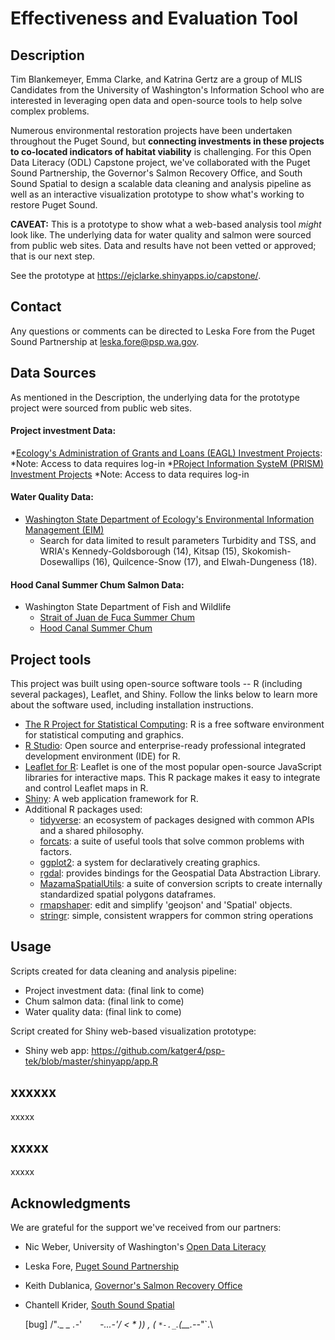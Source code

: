 # Effectiveness and Evaluation Tool
## Description
Tim Blankemeyer, Emma Clarke, and Katrina Gertz are a group of MLIS Candidates from the University of Washington's Information School who are interested in leveraging open data and open-source tools to help solve complex problems.

Numerous environmental restoration projects have been undertaken throughout the Puget Sound, but **connecting investments in these projects to co-located indicators of habitat viability** is challenging. For this Open Data Literacy (ODL) Capstone project, we've collaborated with the Puget Sound Partnership, the Governor's Salmon Recovery Office, and South Sound Spatial to design a scalable data cleaning and analysis pipeline as well as an interactive visualization prototype to show what's working to restore Puget Sound. 

**CAVEAT:** This is a prototype to show what a web-based analysis tool *might* look like. The underlying data for water quality and salmon were sourced from public web sites. Data and results have not been vetted or approved; that is our next step.

See the prototype at https://ejclarke.shinyapps.io/capstone/.

## Contact
Any questions or comments can be directed to Leska Fore from the Puget Sound Partnership at leska.fore@psp.wa.gov.

## Data Sources
As mentioned in the Description, the underlying data for the prototype project were sourced from public web sites.

#### Project investment Data:

*[Ecology's Administration of Grants and Loans (EAGL) Investment Projects](http://www.ecy.wa.gov/funding/EAGL.html):
	*Note: Access to data requires log-in
*[PRoject Information SysteM (PRISM) Investment Projects](http://www.rco.wa.gov/prism_app/about_prism.shtml)
	*Note: Access to data requires log-in

#### Water Quality Data:

* [Washington State Department of Ecology's Environmental Information Management (EIM)](http://www.ecy.wa.gov/eim/)
	* Search for data limited to result parameters Turbidity and TSS, and WRIA's Kennedy-Goldsborough (14), Kitsap (15), Skokomish-Dosewallips (16), Quilcence-Snow (17), and Elwah-Dungeness (18).

#### Hood Canal Summer Chum Salmon Data:

* Washington State Department of Fish and Wildlife
	* [Strait of Juan de Fuca Summer Chum](https://fortress.wa.gov/dfw/score/score/species/population_details.jsp?stockId=2500)
	* [Hood Canal Summer Chum](https://fortress.wa.gov/dfw/score/score/species/population_details.jsp?stockId=2300)

## Project tools
This project was built using open-source software tools -- R \(including several packages\), Leaflet, and Shiny. Follow the links below to learn more about the software used, including installation instructions.

* [The R Project for Statistical Computing](https://www.r-project.org/): R is a free software environment for statistical computing and graphics. 
* [R Studio](https://www.rstudio.com/): Open source and enterprise-ready professional integrated development environment \(IDE\) for R.
* [Leaflet for R](https://rstudio.github.io/leaflet/): Leaflet is one of the most popular open-source JavaScript libraries for interactive maps. This R package makes it easy to integrate and control Leaflet maps in R.
* [Shiny](https://shiny.rstudio.com/): A web application framework for R.
* Additional R packages used: 
	* [tidyverse](http://tidyverse.org/): an ecosystem of packages designed with common APIs and a shared philosophy.
	* [forcats](http://forcats.tidyverse.org/): a suite of useful tools that solve common problems with factors.
	* [ggplot2](http://ggplot2.tidyverse.org/): a system for declaratively creating graphics.
	* [rgdal](https://cran.r-project.org/web/packages/rgdal/index.html): provides bindings for the Geospatial Data Abstraction Library.
	* [MazamaSpatialUtils](https://cran.r-project.org/web/packages/MazamaSpatialUtils/index.html): a suite of conversion scripts to create internally standardized spatial polygons dataframes.
	* [rmapshaper](https://cran.r-project.org/web/packages/rmapshaper/index.html): edit and simplify 'geojson' and 'Spatial' objects.
	* [stringr](https://cran.r-project.org/web/packages/stringr/index.html): simple, consistent wrappers for common string operations


## Usage
Scripts created for data cleaning and analysis pipeline:

* Project investment data: \(final link to come\)
* Chum salmon data: \(final link to come\)
* Water quality data: \(final link to come\)

Script created for Shiny web-based visualization prototype:

* Shiny web app: https://github.com/katger4/psp-tek/blob/master/shinyapp/app.R

## xxxxxx
xxxxx

## xxxxx
xxxxx

## Acknowledgments
We are grateful for the support we've received from our partners:

* Nic Weber, University of Washington's [Open Data Literacy](https://odl.ischool.uw.edu/)
* Leska Fore, [Puget Sound Partnership](http://www.psp.wa.gov/)
* Keith Dublanica, [Governor's Salmon Recovery Office](http://www.rco.wa.gov/salmon_recovery/gsro.shtml)
* Chantell Krider, [South Sound Spatial](https://www.southsoundspatial.com/)


    [bug]     /"*._         _
          .-*'`    `*-.._.-'/
        < * ))     ,       ( 
          `*-._`._(__.--*"`.\